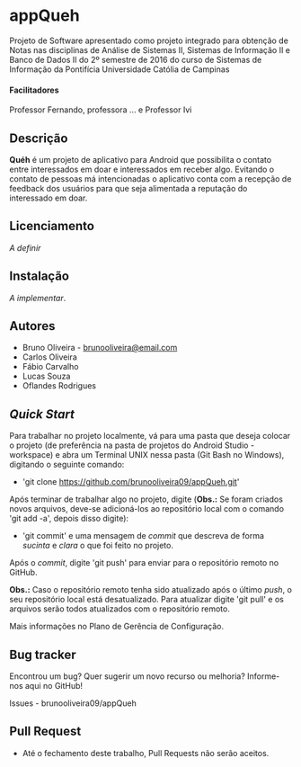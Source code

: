 # appQueh

Projeto de Software apresentado como projeto integrado para obtenção de Notas nas disciplinas de Análise de Sistemas II, Sistemas de Informação II e Banco de Dados II do 2º semestre de 2016 do curso de Sistemas de Informação da Pontifícia Universidade Católia de Campinas

#### Facilitadores
Professor Fernando, professora ... e Professor Ivi

Descrição
---------
**Quéh** é um projeto de aplicativo para Android que possibilita o contato entre interessados em doar e interessados em receber algo. Evitando o contato de pessoas má intencionadas o aplicativo conta com a recepção de feedback dos usuários para que seja alimentada a reputação do interessado em doar.

Licenciamento
---------
*A definir*

Instalação
---------
*A implementar*.

Autores
---------
* Bruno Oliveira - brunooliveira@email.com
* Carlos Oliveira
* Fábio Carvalho
* Lucas Souza
* Oflandes Rodrigues

*Quick Start*
---------
Para trabalhar no projeto localmente, vá para uma pasta que deseja colocar o projeto (de preferência na pasta de projetos do Android Studio - workspace) e abra um Terminal UNIX nessa pasta (Git Bash no Windows), digitando o seguinte comando:

* 'git clone https://github.com/brunooliveira09/appQueh.git'

Após terminar de trabalhar algo no projeto, digite (**Obs.:** Se foram criados novos arquivos, deve-se adicioná-los ao repositório local com o comando 'git add -a', depois disso digite):

* 'git commit' e uma mensagem de *commit* que descreva de forma *sucinta* e *clara* o que foi feito no projeto.

Após o *commit*, digite 'git push' para enviar para o repositório remoto no GitHub.

**Obs.:** Caso o repositório remoto tenha sido atualizado após o último *push*, o seu repositório local está desatualizado. Para atualizar digite 'git pull' e os arquivos serão todos atualizados com o repositório remoto.

Mais informações no Plano de Gerência de Configuração.

Bug tracker
---------
Encontrou um bug? Quer sugerir um novo recurso ou melhoria? Informe-nos aqui no GitHub!

Issues - brunooliveira09/appQueh

Pull Request
---------
* Até o fechamento deste trabalho, Pull Requests não serão aceitos.
